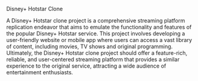 Disney+ Hotstar Clone

A Disney+ Hotstar clone project is a comprehensive streaming platform replication endeavor that aims to emulate the functionality and features of the popular Disney+ Hotstar service. This project involves developing a user-friendly website or mobile app where users can access a vast library of content, including movies, TV shows and original programming.
Ultimately, the Disney+ Hotstar clone project should offer a feature-rich, reliable, and user-centered streaming platform that provides a similar experience to the original service, attracting a wide audience of entertainment enthusiasts.
